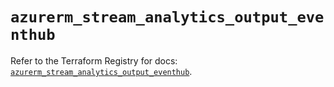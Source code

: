 # `azurerm_stream_analytics_output_eventhub`

Refer to the Terraform Registry for docs: [`azurerm_stream_analytics_output_eventhub`](https://registry.terraform.io/providers/hashicorp/azurerm/4.47.0/docs/resources/stream_analytics_output_eventhub).
